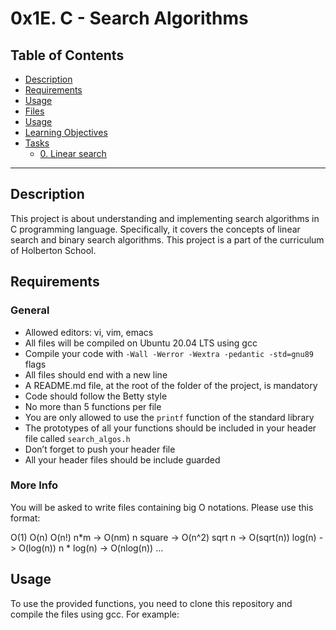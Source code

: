 # 0x1E. C - Search Algorithms

## Table of Contents

- [Description](#description)
- [Requirements](#requirements)
- [Usage](#usage)
- [Files](#files)
- [Usage](#usage)
- [Learning Objectives](#learning-objectives)
- [Tasks](#tasks)
  - [0. Linear search](#0-linear-search)

---

## Description

This project is about understanding and implementing search algorithms in C programming language. Specifically, it covers the concepts of linear search and binary search algorithms. This project is a part of the curriculum of Holberton School.

## Requirements

### General
- Allowed editors: vi, vim, emacs
- All files will be compiled on Ubuntu 20.04 LTS using gcc
- Compile your code with `-Wall -Werror -Wextra -pedantic -std=gnu89` flags
- All files should end with a new line
- A README.md file, at the root of the folder of the project, is mandatory
- Code should follow the Betty style
- No more than 5 functions per file
- You are only allowed to use the `printf` function of the standard library
- The prototypes of all your functions should be included in your header file called `search_algos.h`
- Don’t forget to push your header file
- All your header files should be include guarded

### More Info
You will be asked to write files containing big O notations. Please use this format:

O(1)
O(n)
O(n!)
n*m -> O(nm)
n square -> O(n^2)
sqrt n -> O(sqrt(n))
log(n) -> O(log(n))
n * log(n) -> O(nlog(n))
…
## Usage

To use the provided functions, you need to clone this repository and compile the files using gcc. For example:


